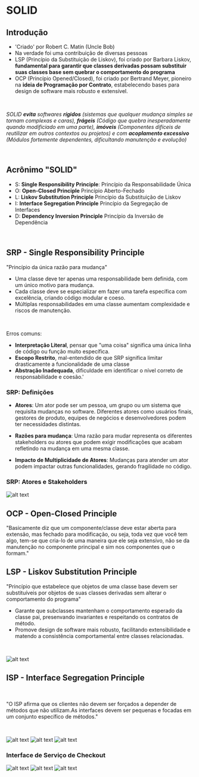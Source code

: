 # SOLID

## Introdução

- 'Criado' por Robert C. Matin (Uncle Bob)
- Na verdade foi uma contribuição de diversas pessoas
- LSP (Princípio da Substituição de Liskov), foi criado por Barbara Liskov, **fundamental para garantir que classes derivadas possam substituir suas classes base sem quebrar o comportamento do programa**
- OCP (Princípio Opened/Closed), foi criado por Bertrand Meyer, pioneiro na **ideia de Programação por Contrato**, estabelecendo bases para design de software mais robusto e extensível.

<br>

_SOLID **evita** softwares **rígidos** (sistemas que qualquer mudança simples se tornam complexas e caras), **frágeis** (Código que quebra inesperadamente quando modificiado em uma parte), **imóveis** (Componentes difíceis de reutilizar em outros contextos ou projetos) e com **acoplamento excessivo** (Módulos fortemente dependentes, dificultando manutenção e evolução)_

<br>

## Acrônimo "SOLID"

- S: **Single Responsibility Principle**: Princípio da Responsabilidade Única
- O: **Open-Closed Principle** Princípio Aberto-Fechado
- L: **Liskov Substitution Principle** Princípio da Substituição de Liskov
- I: **Interface Segregation Principle** Princípio da Segregação de Interfaces
- D: **Dependency Inversion Principle** Princípio da Inversão de Dependência

<br>

## SRP - Single Responsibility Principle

"Princípio da única razão para mudança"

- Uma classe deve ter apenas uma responsabilidade bem definida, com um único motivo para mudança.
- Cada classe deve se especializar em fazer uma tarefa específica com excelência, criando código modular e coeso.
- Múltiplas responsabilidades em uma classe aumentam complexidade e riscos de manutenção.

<br>

Erros comuns:

- **Interpretação Literal**, pensar que "uma coisa" significa uma única linha de código ou função muito específica.
- **Escopo Restrito**, mal-entendido de que SRP significa limitar drasticamente a funcionalidade de uma classe
- **Abstração Inadequada**, dificuldade em identificar o nível correto de responsabilidade e coesão.'

### SRP: Definições

- **Atores**: Um ator pode ser um pessoa, um grupo ou um sistema que requisita mudanças no software. Diferentes atores como usuários finais, gestores de produto, equipes de negócios e desenvolvedores podem ter necessidades distintas.

- **Razões para mudança**: Uma razão para mudar representa os diferentes stakeholders ou atores que podem exigir modificações que acabam refletindo na mudança em uma mesma classe.

- **Impacto de Multiplicidade de Atores**: Mudanças para atender um ator podem impactar outras funcionalidades, gerando fragilidade no código.

### SRP: Atores e Stakeholders

![alt text](/readmeImages/atoresStakeholders.png)

## OCP - Open-Closed Principle

"Basicamente diz que um componente/classe deve estar aberta para extensão, mas fechado para modificação, ou seja, toda vez que você tem algo, tem-se que cria-lo de uma maneira que ele seja extensivo, não se da manutenção no componente principal e sim nos componentes que o formam."

## LSP - Liskov Substitution Principle

"Princípio que estabelece que objetos de uma classe base devem ser substituíveis por objetos de suas classes derivadas sem alterar o comportamento do programa"

- Garante que subclasses mantenham o comportamento esperado da classe pai, presenvando invariantes e respeitando os contratos de método.
- Promove design de software mais robusto, facilitando extensibilidade e matendo a consistência comportamental entre classes relacionadas.

<br>

![alt text](./readmeImages/lsp.png)

## ISP - Interface Segregation Principle

<br>

"O ISP afirma que os clientes não devem ser forçados a depender de métodos que não utilizam.As interfaces devem ser pequenas e focadas em um conjunto específico de métodos."

<br>

![alt text](./readmeImages/isp.png)
![alt text](./readmeImages/isp_solucao.png)
![alt text](./readmeImages/isp_resolucao.png)

### Interface de Serviço de Checkout

![alt text](./readmeImages/checkout.png)
![alt text](./readmeImages/segregacao.png)
![alt text](./readmeImages/segregacaoComponentes.png)
